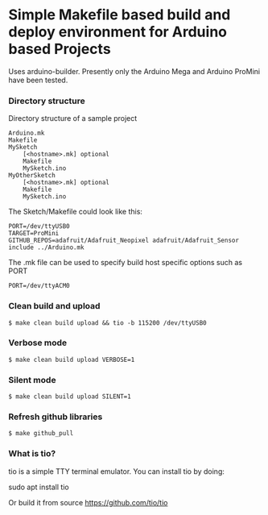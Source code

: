 # Simple Makefile based build and deploy environment for Arduino based Projects #

Uses arduino-builder. Presently only the Arduino Mega and Arduino ProMini have been tested.

### Directory structure

Directory structure of a sample project

	Arduino.mk
	Makefile
	MySketch
		[<hostname>.mk] optional
		Makefile
		MySketch.ino
	MyOtherSketch
		[<hostname>.mk] optional
		Makefile
		MySketch.ino

The Sketch/Makefile could look like this:

	PORT=/dev/ttyUSB0
	TARGET=ProMini
	GITHUB_REPOS=adafruit/Adafruit_Neopixel adafruit/Adafruit_Sensor
	include ../Arduino.mk

The <hostname>.mk file can be used to specify build host specific options such as PORT

	PORT=/dev/ttyACM0


### Clean build and upload

	$ make clean build upload && tio -b 115200 /dev/ttyUSB0

### Verbose mode

	$ make clean build upload VERBOSE=1

### Silent mode

	$ make clean build upload SILENT=1

### Refresh github libraries

	$ make github_pull

### What is tio?

tio is a simple TTY terminal emulator. You can install tio by doing:

sudo apt install tio

Or build it from source https://github.com/tio/tio 
